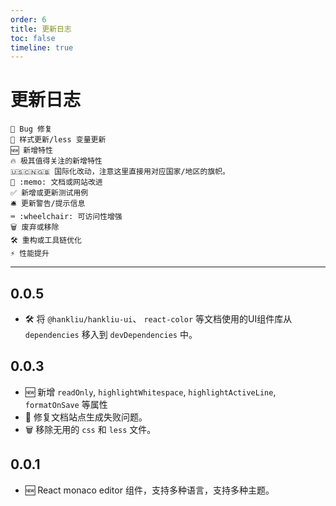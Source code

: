 ```yaml
---
order: 6
title: 更新日志
toc: false
timeline: true
---
```


# 更新日志

```
🐞 Bug 修复
💄 样式更新/less 变量更新
🆕 新增特性
🔥 极其值得关注的新增特性
🇺🇸🇨🇳🇬🇧 国际化改动，注意这里直接用对应国家/地区的旗帜。
📖 :memo: 文档或网站改进
✅ 新增或更新测试用例
🛎 更新警告/提示信息
⌨️ :wheelchair: 可访问性增强
🗑 废弃或移除
🛠 重构或工具链优化
⚡️ 性能提升
```
---

## 0.0.5
- 🛠 将 `@hankliu/hankliu-ui`、 `react-color` 等文档使用的UI组件库从 `dependencies` 移入到 `devDependencies` 中。

## 0.0.3

- 🆕 新增 `readOnly`, `highlightWhitespace`, `highlightActiveLine`, `formatOnSave` 等属性
- 🐞 修复文档站点生成失败问题。
- 🗑 移除无用的 `css` 和 `less` 文件。

## 0.0.1
- 🆕 React monaco editor 组件，支持多种语言，支持多种主题。

